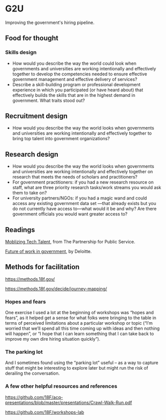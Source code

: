 # G2U
Improving the government's hiring pipeline. 

## Food for thought

### Skills design
- How would you describe the way the world could look when governments and universities are working intentionally and effectively together to develop the competencies needed to ensure effective government management and effective delivery of services? 
- Describe a skill-building program or professional development experience in which you participated (or have heard about) that effectively builds the skills that are in the highest demand in government. What traits stood out? 
 
## Recruitment design
- How would you describe the way the world looks when governments and universities are working intentionally and effectively together to bring top talent into government organizations?
 
## Research design
- How would you describe the way the world looks when governments and universities are working intentionally and effectively together on research that meets the needs of scholars and practitioners? 
- For government practitioners: if you had a new research resource on staff, what are three priority research tasks/work streams you would ask them to take on? 
- For university partners/NGOs: if you had a magic wand and could access any existing government data set —that already exists but you do not currently have access to—what would it be and why?  Are there government officials you would want greater access to?

## Readings
[Moblizing Tech Talent](https://ourpublicservice.org/wp-content/uploads/2018/09/Mobilizing_Tech_Talent-2018.09.26.pdf), from The Partnership for Public Service. 

[Future of work in government](https://www2.deloitte.com/insights/us/en/industry/public-sector/future-of-work-in-government.html), by Deloitte. 

## Methods for facilitation
https://methods.18f.gov/
 
https://methods.18f.gov/decide/journey-mapping/
 
### Hopes and fears

One exercise I used a lot at the beginning of workshops was “hopes and fears”, as it helped get a sense for what folks were bringing to the table in terms of perceived limitations about a particular workshop or topic (“I’m worried that we’ll spend all this time coming up with ideas and then nothing will happen”, or “I hope that I can learn something that I can take back to improve my own dire hiring situation quickly”).

### The parking lot
 
And I sometimes found using the “parking lot” useful – as a way to capture stuff that might be interesting to explore later but might run the risk of derailing the conversation.  

### A few other helpful resources and references
 
https://github.com/18F/acq-presentations/blob/master/presentations/Crawl-Walk-Run.pdf
 
https://github.com/18F/workshops-lab
